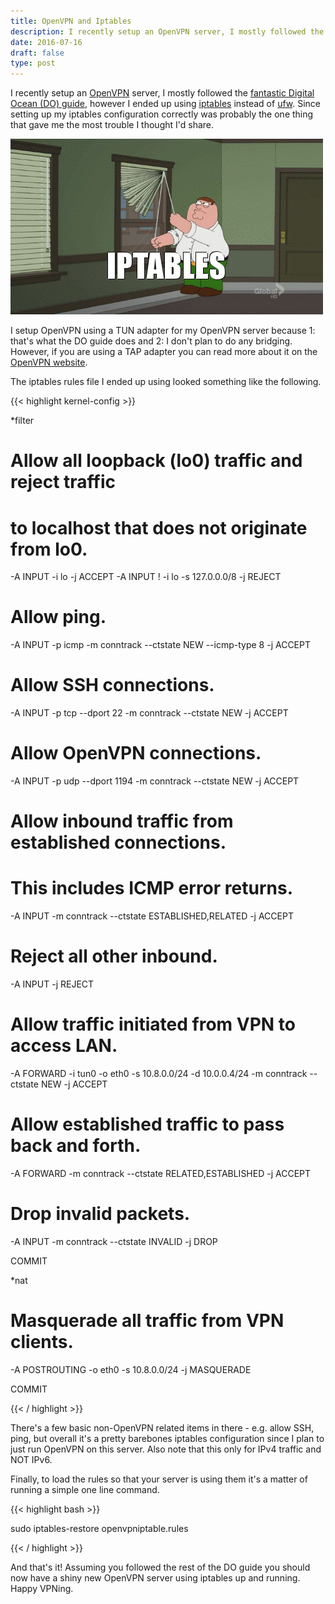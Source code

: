```yaml
---
title: OpenVPN and Iptables
description: I recently setup an OpenVPN server, I mostly followed the fantastic Digital Ocean (DO) guide, however I ended up using iptables instead of ufw. Since setting up my iptables configuration correctly was probably the one thing that gave me the most trouble I thought I'd share.
date: 2016-07-16
draft: false
type: post
---
```


I recently setup an [OpenVPN](https://openvpn.net/) server, I mostly followed the [fantastic Digital Ocean (DO) guide](https://www.digitalocean.com/community/tutorials/how-to-set-up-an-openvpn-server-on-ubuntu-14-04), however I ended up using [iptables](https://en.wikipedia.org/wiki/Iptables) instead of [ufw](https://help.ubuntu.com/community/UFW). Since setting up my iptables configuration correctly was probably the one thing that gave me the most trouble I thought I'd share.

<img class="post-img" src="/images/iptables-family-guy.gif" alt="iptables be like" title="iptables be like"/>

I setup OpenVPN using a TUN adapter for my OpenVPN server because 1: that's what the DO guide does and 2: I don't plan to do any bridging. However, if you are using a TAP adapter you can read more about it on the [OpenVPN website](https://community.openvpn.net/openvpn/wiki/BridgingAndRouting).

The iptables rules file I ended up using looked something like the following. 

{{< highlight kernel-config >}}

*filter

# Allow all loopback (lo0) traffic and reject traffic
# to localhost that does not originate from lo0.
-A INPUT -i lo -j ACCEPT
-A INPUT ! -i lo -s 127.0.0.0/8 -j REJECT

# Allow ping.
-A INPUT -p icmp -m conntrack --ctstate NEW --icmp-type 8 -j ACCEPT

# Allow SSH connections.
-A INPUT -p tcp --dport 22 -m conntrack --ctstate NEW -j ACCEPT

# Allow OpenVPN connections.
-A INPUT -p udp --dport 1194 -m conntrack --ctstate NEW -j ACCEPT

# Allow inbound traffic from established connections.
# This includes ICMP error returns.
-A INPUT -m conntrack --ctstate ESTABLISHED,RELATED -j ACCEPT

# Reject all other inbound.
-A INPUT -j REJECT

# Allow traffic initiated from VPN to access LAN.
-A FORWARD -i tun0 -o eth0 -s 10.8.0.0/24 -d 10.0.0.4/24 -m conntrack --ctstate NEW -j ACCEPT

# Allow established traffic to pass back and forth.
-A FORWARD -m conntrack --ctstate RELATED,ESTABLISHED -j ACCEPT

# Drop invalid packets.
-A INPUT -m conntrack --ctstate INVALID -j DROP

COMMIT

*nat

# Masquerade all traffic from VPN clients.
-A POSTROUTING -o eth0 -s 10.8.0.0/24 -j MASQUERADE

COMMIT

{{< / highlight >}}

There's a few basic non-OpenVPN related items in there - e.g. allow SSH, ping, but overall it's a pretty barebones iptables configuration since I plan to just run OpenVPN on this server. Also note that this only for IPv4 traffic and NOT IPv6.

Finally, to load the rules so that your server is using them it's a matter of running a simple one line command.

{{< highlight bash >}}

sudo iptables-restore openvpniptable.rules

{{< / highlight >}}

And that's it! Assuming you followed the rest of the DO guide you should now have a shiny new OpenVPN server using iptables up and running. Happy VPNing.